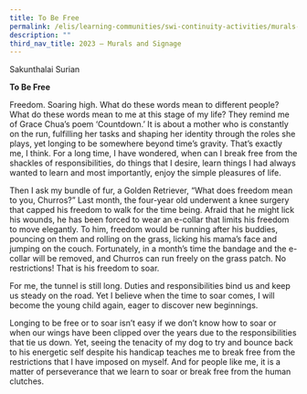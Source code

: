 ```yaml
---
title: To Be Free
permalink: /elis/learning-communities/swi-continuity-activities/murals-and-signage/to-be-free/
description: ""
third_nav_title: 2023 – Murals and Signage
---
```

Sakunthalai Surian

**To Be Free**

Freedom. Soaring high. What do these words mean to different people? What do these words mean to me at this stage of my life? They remind me of Grace Chua’s poem ‘Countdown.’ It is about a mother who is constantly on the run, fulfilling her tasks and shaping her identity through the roles she plays, yet longing to be somewhere beyond time’s gravity. That’s exactly me, I think. For a long time, I have wondered, when can I break free from the shackles of responsibilities, do things that I desire, learn things I had always wanted to learn and most importantly, enjoy the simple pleasures of life.

Then I ask my bundle of fur, a Golden Retriever, “What does freedom mean to you, Churros?” Last month, the four-year old underwent a knee surgery that capped his freedom to walk for the time being. Afraid that he might lick his wounds, he has been forced to wear an e-collar that limits his freedom to move elegantly. To him, freedom would be running after his buddies, pouncing on them and rolling on the grass, licking his mama’s face and jumping on the couch. Fortunately, in a month’s time the bandage and the e-collar will be removed, and Churros can run freely on the grass patch. No restrictions! That is his freedom to soar. 

For me, the tunnel is still long. Duties and responsibilities bind us and keep us steady on the road. Yet I believe when the time to soar comes, I will become the young child again, eager to discover new beginnings. 

Longing to be free or to soar isn’t easy if we don’t know how to soar or when our wings have been clipped over the years due to the responsibilities that tie us down. Yet, seeing the tenacity of my dog to try and bounce back to his energetic self despite his handicap teaches me to break free from the restrictions that I have imposed on myself. And for people like me, it is a matter of perseverance that we learn to soar or break free from the human clutches. 
